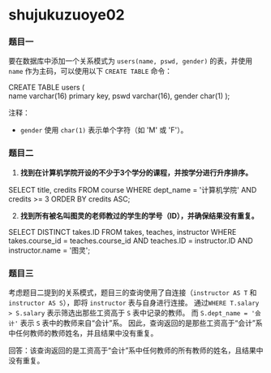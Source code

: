 # shujukuzuoye02
### 题目一

要在数据库中添加一个关系模式为 `users(name, pswd, gender)` 的表，并使用 `name` 作为主码，可以使用以下 `CREATE TABLE` 命令：

CREATE TABLE users (  
    name          varchar(16)   primary key,
    pswd           varchar(16),
    gender        char(1)
);

注释：
- `gender` 使用 `char(1)` 表示单个字符（如 'M' 或 'F'）。


### 题目二

1. **找到在计算机学院开设的不少于3个学分的课程，并按学分进行升序排序。**

SELECT title, credits
FROM course
WHERE dept_name = '计算机学院' AND credits >= 3
ORDER BY credits ASC;


2. **找到所有被名叫图灵的老师教过的学生的学号（ID），并确保结果没有重复。**

SELECT DISTINCT takes.ID
FROM takes, teaches, instructor
WHERE takes.course_id = teaches.course_id
AND teaches.ID = instructor.ID
AND instructor.name = '图灵';


### 题目三

考虑题目二提到的关系模式，题目三的查询使用了自连接（`instructor AS T` 和 `instructor AS S`），即将 `instructor` 表与自身进行连接。
通过`WHERE T.salary > S.salary` 表示筛选出那些工资高于 `S` 表中记录的教师。
而 `S.dept_name = '会计'` 表示 `S` 表中的教师来自“会计”系。
因此，查询返回的是那些工资高于“会计”系中任何教师的教师姓名，并且结果中没有重复。

回答：该查询返回的是工资高于“会计”系中任何教师的所有教师的姓名，且结果中没有重复。
